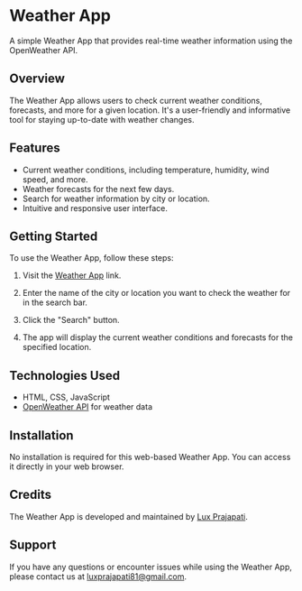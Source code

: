 # Weather App

A simple Weather App that provides real-time weather information using the OpenWeather API.

## Overview

The Weather App allows users to check current weather conditions, forecasts, and more for a given location. It's a user-friendly and informative tool for staying up-to-date with weather changes.

## Features

- Current weather conditions, including temperature, humidity, wind speed, and more.
- Weather forecasts for the next few days.
- Search for weather information by city or location.
- Intuitive and responsive user interface.

## Getting Started

To use the Weather App, follow these steps:

1. Visit the [Weather App](https://weather-webapp-luxprajapati.netlify.app/) link.

2. Enter the name of the city or location you want to check the weather for in the search bar.

3. Click the "Search" button.

4. The app will display the current weather conditions and forecasts for the specified location.

## Technologies Used

- HTML, CSS, JavaScript
- [OpenWeather API](https://openweathermap.org/api) for weather data

## Installation

No installation is required for this web-based Weather App. You can access it directly in your web browser.

## Credits

The Weather App is developed and maintained by [Lux Prajapati](https://github.com/luxprajapati).

## Support

If you have any questions or encounter issues while using the Weather App, please contact us at [luxprajapati81@gmail.com](mailto:luxprajapati81@gmail.com).

